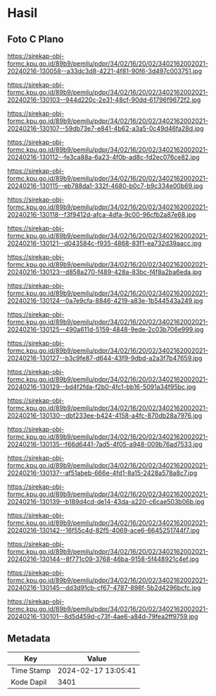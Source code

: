 # Hasil

## Foto C Plano

https://sirekap-obj-formc.kpu.go.id/89b9/pemilu/pdpr/34/02/16/20/02/3402162002021-20240216-130058--a33dc3d8-4221-4f81-90f6-3d497c003751.jpg

https://sirekap-obj-formc.kpu.go.id/89b9/pemilu/pdpr/34/02/16/20/02/3402162002021-20240216-130103--944d220c-2e31-48cf-90dd-61796f9672f2.jpg

https://sirekap-obj-formc.kpu.go.id/89b9/pemilu/pdpr/34/02/16/20/02/3402162002021-20240216-130107--59db73e7-e841-4b62-a3a5-0c49d46fa28d.jpg

https://sirekap-obj-formc.kpu.go.id/89b9/pemilu/pdpr/34/02/16/20/02/3402162002021-20240216-130112--fe3ca88a-6a23-4f0b-ad8c-fd2ec076ce82.jpg

https://sirekap-obj-formc.kpu.go.id/89b9/pemilu/pdpr/34/02/16/20/02/3402162002021-20240216-130115--eb788da1-332f-4680-b0c7-b9c334e00b69.jpg

https://sirekap-obj-formc.kpu.go.id/89b9/pemilu/pdpr/34/02/16/20/02/3402162002021-20240216-130118--f3f9412d-afca-4dfa-9c00-96cfb2a87e68.jpg

https://sirekap-obj-formc.kpu.go.id/89b9/pemilu/pdpr/34/02/16/20/02/3402162002021-20240216-130121--d043584c-f935-4868-83f1-ea732d39aacc.jpg

https://sirekap-obj-formc.kpu.go.id/89b9/pemilu/pdpr/34/02/16/20/02/3402162002021-20240216-130123--d858a270-f489-428a-83bc-f4f8a2ba6eda.jpg

https://sirekap-obj-formc.kpu.go.id/89b9/pemilu/pdpr/34/02/16/20/02/3402162002021-20240216-130124--0a7e9cfa-8846-4219-a83e-1b544543a249.jpg

https://sirekap-obj-formc.kpu.go.id/89b9/pemilu/pdpr/34/02/16/20/02/3402162002021-20240216-130125--490a611d-5159-4848-9ede-2c03b706e999.jpg

https://sirekap-obj-formc.kpu.go.id/89b9/pemilu/pdpr/34/02/16/20/02/3402162002021-20240216-130127--b3c9fe87-d644-43f9-9dbd-a2a3f7b47659.jpg

https://sirekap-obj-formc.kpu.go.id/89b9/pemilu/pdpr/34/02/16/20/02/3402162002021-20240216-130129--bd4f2fda-f2b0-4fc1-bb16-5091a34f95bc.jpg

https://sirekap-obj-formc.kpu.go.id/89b9/pemilu/pdpr/34/02/16/20/02/3402162002021-20240216-130130--dbf233ee-b424-4158-a4fc-870db28a7976.jpg

https://sirekap-obj-formc.kpu.go.id/89b9/pemilu/pdpr/34/02/16/20/02/3402162002021-20240216-130135--f66d6441-7ad5-4f05-a948-009b76ad7533.jpg

https://sirekap-obj-formc.kpu.go.id/89b9/pemilu/pdpr/34/02/16/20/02/3402162002021-20240216-130137--af51abeb-666e-4fd1-8a15-2428a578a8c7.jpg

https://sirekap-obj-formc.kpu.go.id/89b9/pemilu/pdpr/34/02/16/20/02/3402162002021-20240216-130139--b189d4cd-de14-43da-a220-c6cae503b06b.jpg

https://sirekap-obj-formc.kpu.go.id/89b9/pemilu/pdpr/34/02/16/20/02/3402162002021-20240216-130142--16f55c4d-82f5-4069-ace6-6645251744f7.jpg

https://sirekap-obj-formc.kpu.go.id/89b9/pemilu/pdpr/34/02/16/20/02/3402162002021-20240216-130144--8f771c09-3768-46ba-9158-5f448921c4ef.jpg

https://sirekap-obj-formc.kpu.go.id/89b9/pemilu/pdpr/34/02/16/20/02/3402162002021-20240216-130145--dd3d91cb-cf67-4787-898f-5b2d4296bcfc.jpg

https://sirekap-obj-formc.kpu.go.id/89b9/pemilu/pdpr/34/02/16/20/02/3402162002021-20240216-130101--8d5d459d-c73f-4ae6-a84d-79fea2ff9759.jpg


## Metadata

| Key        | Value               |
| ---------- | ------------------- |
| Time Stamp | 2024-02-17 13:05:41 |
| Kode Dapil | 3401                |



